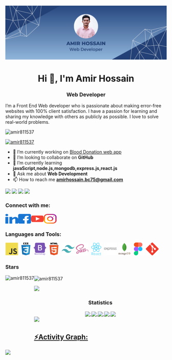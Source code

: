 ![Web Developer](https://raw.githubusercontent.com/amir811537/amir811537/main/Blue%20and%20White%20Modern%20Tech%20Web%20Developer%20Twitter%20Header.png)
<h1 align="center">Hi 👋, I'm Amir Hossain</h1>
<h3 align="center">Web Developer</h3>
<p>I’m a Front End Web developer who is passionate about making error-free websites with 100% client satisfaction. I have a passion for learning and sharing my knowledge with others as publicly as possible. I love to solve real-world problems.</p>
<p align="left"> <img src="https://komarev.com/ghpvc/?username=amir811537&label=Profile%20views&color=0e75b6&style=flat" alt="amir811537" /> </p>

<p align="left"> <a href="https://github.com/ryo-ma/github-profile-trophy"><img src="https://github-profile-trophy.vercel.app/?username=amir811537&theme=" alt="amir811537" /></a> </p>

- 🔭 I’m currently working on [Blood Donation web app](https://blood-donation-auth-adf7b.web.app/)
- 👯 I’m looking to collaborate on **GitHub**
- 🌱 I’m currently learning **javaScript,node.js,mongodb,express.js,react.js**
- 💬 Ask me about **Web Development**
- 📫 How to reach me **amirhossain.bc75@gmail.com**


<div> <a href="https://www.linkedin.com/in/aamir-hossain-a37911274?utm_source=share&utm_campaign=share_via&utm_content=profile&utm_medium=android_app&fbclid=IwAR11na-8iRNOr_ZVUwiDEYp43gWq9McBzkq9wGiF4L5g0Qhayf5I6z0qGxA/" target="_blank"><img src="https://img.shields.io/badge/LinkedIn-0077B5?style=for-the-badge&logo=linkedin&logoColor=white" target="_blank"></a>
<a href="https://github.com/amir811537" target="_blank"><img src="https://img.shields.io/badge/GitHub-100000?style=for-the-badge&logo=github&logoColor=white" target="_blank"></a>
<a href="https://www.instagram.com/amir_hossain2002/" target="_blank"><img src="https://img.shields.io/badge/Instagram-E4405F?style=for-the-badge&logo=instagram&logoColor=white" target="_blank"></a>
<a href = "mailto:amirhossain.bc75@gmail.com"><img src="https://img.shields.io/badge/-Gmail-%23333?style=for-the-badge&logo=gmail&logoColor=white" target="_blank"></a>
</div><h3 align="left">Connect with me:</h3>
<p align="left">
<a href="https://www.linkedin.com/in/aamir-hossain-a37911274?utm_source=share&utm_campaign=share_via&utm_content=profile&utm_medium=android_app&fbclid=IwAR11na-8iRNOr_ZVUwiDEYp43gWq9McBzkq9wGiF4L5g0Qhayf5I6z0qGxA/" target="blank"><img align="center" src="https://raw.githubusercontent.com/teamedwardforever/Readme-Generator/71f25dd8b98329b168142a6b782a107b75eab178/svg/Social/linked-in-alt.svg" alt="https://www.linkedin.com/in/aamir-hossain-a37911274?utm_source=share&utm_campaign=share_via&utm_content=profile&utm_medium=android_app&fbclid=IwAR11na-8iRNOr_ZVUwiDEYp43gWq9McBzkq9wGiF4L5g0Qhayf5I6z0qGxA/" height="30" width="40" /></a><a href="https://www.facebook.com/aamir.hossain.18041/" target="blank"><img align="center" src="https://raw.githubusercontent.com/teamedwardforever/Readme-Generator/71f25dd8b98329b168142a6b782a107b75eab178/svg/Social/facebook.svg" alt="https://www.facebook.com/aamir.hossain.18041/" height="30" width="40" /></a><a href="https://www.youtube.com/channel/UCYcNcm9QZgKXH45xBVEsoKw" target="blank"><img align="center" src="https://raw.githubusercontent.com/teamedwardforever/Readme-Generator/71f25dd8b98329b168142a6b782a107b75eab178/svg/Social/youtube.svg" alt="https://www.youtube.com/channel/UCYcNcm9QZgKXH45xBVEsoKw" height="30" width="40" /></a><a href="https://instagram.com/https://www.instagram.com/amir_hossain2002/" target="blank"><img align="center" src="https://raw.githubusercontent.com/teamedwardforever/Readme-Generator/71f25dd8b98329b168142a6b782a107b75eab178/svg/Social/instagram.svg" alt="https://www.instagram.com/amir_hossain2002/" height="30" width="40" /></a></p>

<h3 align="left">Languages and Tools:</h3>
<p align="left">
<img src="https://raw.githubusercontent.com/teamedwardforever/Readme-Generator/71f25dd8b98329b168142a6b782a107b75eab178/svg/Skills/Languages/javascript-original.svg" alt="Javascript" width="40" height="40"/>
<img src="https://raw.githubusercontent.com/teamedwardforever/Readme-Generator/71f25dd8b98329b168142a6b782a107b75eab178/svg/Skills/Frontend/css3-original-wordmark.svg" alt="Css" width="40" height="40"/>
<img src="https://raw.githubusercontent.com/teamedwardforever/Readme-Generator/71f25dd8b98329b168142a6b782a107b75eab178/svg/Skills/Frontend/bootstrap-plain-wordmark.svg" alt="Bootstrap" width="40" height="40"/>
<img src="https://raw.githubusercontent.com/teamedwardforever/Readme-Generator/71f25dd8b98329b168142a6b782a107b75eab178/svg/Skills/Frontend/html5-original-wordmark.svg" alt="HTML" width="40" height="40"/>
<img src="https://raw.githubusercontent.com/teamedwardforever/Readme-Generator/71f25dd8b98329b168142a6b782a107b75eab178/svg/Skills/Frontend/tailwindcss-icon.svg" alt="Tailwindcss" width="40" height="40"/>
<img src="https://raw.githubusercontent.com/teamedwardforever/Readme-Generator/71f25dd8b98329b168142a6b782a107b75eab178/svg/Skills/Frontend/sass-original.svg" alt="Sass" width="40" height="40"/>
<img src="https://raw.githubusercontent.com/teamedwardforever/Readme-Generator/71f25dd8b98329b168142a6b782a107b75eab178/svg/Skills/Frontend/react-original-wordmark.svg" alt="React" width="40" height="40"/>
<img src="https://raw.githubusercontent.com/teamedwardforever/Readme-Generator/71f25dd8b98329b168142a6b782a107b75eab178/svg/Skills/Backend/express-original-wordmark.svg" alt="Express" width="40" height="40"/>
<img src="https://raw.githubusercontent.com/teamedwardforever/Readme-Generator/71f25dd8b98329b168142a6b782a107b75eab178/svg/Skills/Database/mongodb-original-wordmark.svg" alt="Mongodb" width="40" height="40"/>
<img src="https://raw.githubusercontent.com/teamedwardforever/Readme-Generator/71f25dd8b98329b168142a6b782a107b75eab178/svg/Skills/Software/figma-icon.svg" alt="Figma" width="40" height="40"/>
<img src="https://raw.githubusercontent.com/teamedwardforever/Readme-Generator/71f25dd8b98329b168142a6b782a107b75eab178/svg/Skills/Other/git-scm-icon.svg" alt="Git" width="40" height="40"/>
</p>

<h3 align="left">Stars</h3>
<img align="left" height="180em" src="https://github-readme-stats.vercel.app/api/top-langs/?username=amir811537&layout=compact&theme=dark" alt=amir811537 />

<p><img align="center" height="180em" src="https://github-readme-streak-stats.herokuapp.com/?user=amir811537&theme=dark" alt="amir811537" /></p>

<img src="https://user-images.githubusercontent.com/73097560/115834477-dbab4500-a447-11eb-908a-139a6edaec5c.gif"><h3 align="center">Statistics</h3>
<div align="center">
<a href="https://github.com/amir811537">
<img align="center" src="http://github-profile-summary-cards.vercel.app/api/cards/stats?username=amir811537&theme=2077" height="180em" />
<img align="center" src="http://github-profile-summary-cards.vercel.app/api/cards/most-commit-language?username=amir811537&theme=2077" height="180em" />
<img align="center" src="http://github-profile-summary-cards.vercel.app/api/cards/repos-per-language?username=amir811537&theme=2077" height="180em" />
<img align="center" src="http://github-profile-summary-cards.vercel.app/api/cards/productive-time?username=amir811537&theme=2077" height="180em" />
<img align="center" src="http://github-profile-summary-cards.vercel.app/api/cards/profile-details?username=amir811537&theme=2077" height="180em" />
</div>
<img src="https://user-images.githubusercontent.com/73097560/115834477-dbab4500-a447-11eb-908a-139a6edaec5c.gif"><h2 align="left">⚡Activity Graph:</h2>
<img align="center" src="https://github-readme-activity-graph.vercel.app/graph?username=amir811537&theme=default"/>
